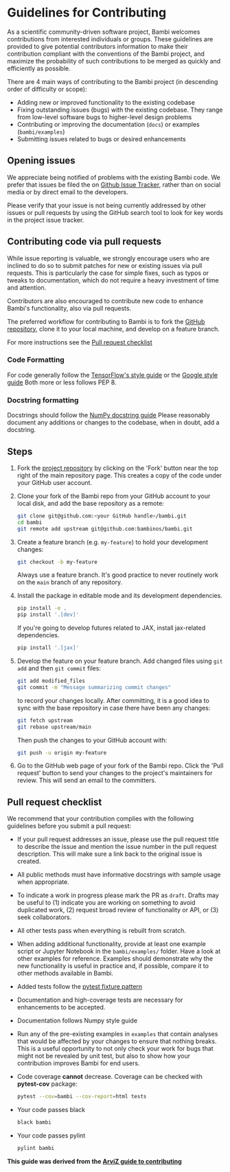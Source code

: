 # Guidelines for Contributing

As a scientific community-driven software project, Bambi welcomes contributions from interested individuals or groups. These guidelines are provided to give potential contributors information to make their contribution compliant with the conventions of the Bambi project, and maximize the probability of such contributions to be merged as quickly and efficiently as possible.

There are 4 main ways of contributing to the Bambi project (in descending order of difficulty or scope):

- Adding new or improved functionality to the existing codebase
- Fixing outstanding issues (bugs) with the existing codebase. They range from low-level software bugs to higher-level design problems
- Contributing or improving the documentation (`docs`) or examples (`bambi/examples`)
- Submitting issues related to bugs or desired enhancements

## Opening issues

We appreciate being notified of problems with the existing Bambi code. We prefer that issues be filed the on [Github Issue Tracker](https://github.com/bambinos/bambi/issues), rather than on social media or by direct email to the developers.

Please verify that your issue is not being currently addressed by other issues or pull requests by using the GitHub search tool to look for key words in the project issue tracker.

## Contributing code via pull requests

While issue reporting is valuable, we strongly encourage users who are inclined to do so to submit patches for new or existing issues via pull
requests. This is particularly the case for simple fixes, such as typos or tweaks to documentation, which do not require a heavy investment
of time and attention.

Contributors are also encouraged to contribute new code to enhance Bambi's functionality, also via pull requests.

The preferred workflow for contributing to Bambi is to fork
the [GitHub repository](https://github.com/bambinos/bambi/), clone it to your local machine, and develop on a feature branch.

For more instructions see the
[Pull request checklist](#pull-request-checklist)

### Code Formatting

For code generally follow the
[TensorFlow's style guide](https://www.tensorflow.org/versions/master/how_tos/style_guide.html)
or the [Google style guide](https://github.com/google/styleguide/blob/gh-pages/pyguide.md)
Both more or less follows PEP 8.

### Docstring formatting

Docstrings should follow the
[NumPy docstring guide](https://numpydoc.readthedocs.io/en/latest/format.html)
Please reasonably document any additions or changes to the codebase, when in doubt, add a docstring.

## Steps

1. Fork the [project repository](https://github.com/bambinos/bambi/) by clicking on the 'Fork' button near the top right of the main repository page. This creates a copy of the code under your GitHub user account.

1. Clone your fork of the Bambi repo from your GitHub account to your local disk, and add the base repository as a remote:

   ```bash
   git clone git@github.com:<your GitHub handle>/bambi.git
   cd bambi
   git remote add upstream git@github.com:bambinos/bambi.git
   ```

1. Create a feature branch (e.g. `my-feature`) to hold your development changes:

   ```bash
   git checkout -b my-feature
   ```

   Always use a feature branch. It's good practice to never routinely work on the `main` branch of any repository.

1. Install the package in editable mode and its development dependencies.

   ```bash
   pip install -e .
   pip install '.[dev]'
   ```

   If you're going to develop futures related to JAX, install jax-related dependencies.

   ```bash
   pip install '.[jax]'
   ```

1. Develop the feature on your feature branch. Add changed files using `git add` and then `git commit` files:

   ```bash
   git add modified_files
   git commit -m "Message summarizing commit changes"
   ```

   to record your changes locally.
   After committing, it is a good idea to sync with the base repository in case there have been any changes:

   ```bash
   git fetch upstream
   git rebase upstream/main
   ```

   Then push the changes to your GitHub account with:

   ```bash
   git push -u origin my-feature
   ```

6. Go to the GitHub web page of your fork of the Bambi repo. Click the 'Pull request' button to send your changes to the project's maintainers for review. This will send an email to the committers.

## Pull request checklist

We recommend that your contribution complies with the following guidelines before you submit a pull request:

- If your pull request addresses an issue, please use the pull request title to describe the issue and mention the issue number in the pull request description. This will make sure a link back to the original issue is created.

- All public methods must have informative docstrings with sample usage when appropriate.

- To indicate a work in progress please mark the PR as `draft`. Drafts may be useful to (1) indicate you are working on something to avoid duplicated work, (2) request broad review of functionality or API, or (3) seek collaborators.

- All other tests pass when everything is rebuilt from scratch.

- When adding additional functionality, provide at least one example script or Jupyter Notebook in the `bambi/examples/` folder. Have a look at other examples for reference. Examples should demonstrate why the new functionality is useful in practice and, if possible, compare it to other methods available in Bambi.

- Added tests follow the [pytest fixture pattern](https://docs.pytest.org/en/latest/fixture.html#fixture)

- Documentation and high-coverage tests are necessary for enhancements to be accepted.

- Documentation follows Numpy style guide

- Run any of the pre-existing examples in `examples` that contain analyses that would be affected by your changes to ensure that nothing breaks. This is a useful opportunity to not only check your work for bugs that might not be revealed by unit test, but also to show how your contribution improves Bambi for end users.

- Code coverage **cannot** decrease. Coverage can be checked with **pytest-cov** package:

  ```bash
  pytest --cov=bambi --cov-report=html tests
  ```

- Your code passes black

  ```bash
  black bambi
  ```

- Your code passes pylint

  ```bash
  pylint bambi
  ```

**This guide was derived from the [ArviZ guide to contributing](https://github.com/arviz-devs/arviz/blob/main/CONTRIBUTING.md)**
